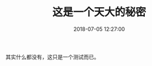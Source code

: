 ﻿---
title: 这是一个天大的秘密
date: 2018-07-05 12:27:00
categories:
  - life
tags:
  - 秘密
mathjax: true
password: xiaochen
description: 这个秘密只能我一个人知道，任何人都不应该知道。
---
其实什么都没有，这只是一个测试而已。





